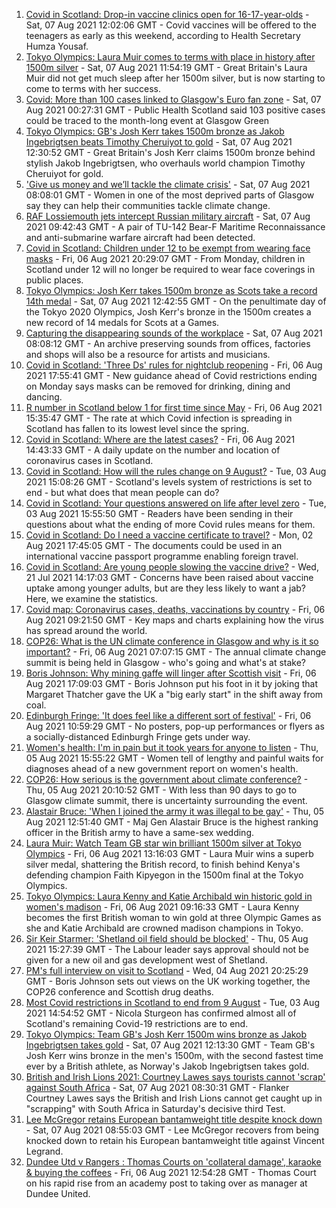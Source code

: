 1. [Covid in Scotland: Drop-in vaccine clinics open for 16-17-year-olds](https://www.bbc.co.uk/news/uk-scotland-58128523) - Sat, 07 Aug 2021 12:02:06 GMT - Covid vaccines will be offered to the teenagers as early as this weekend, according to Health Secretary Humza Yousaf.
2. [Tokyo Olympics: Laura Muir comes to terms with place in history after 1500m silver](https://www.bbc.co.uk/sport/olympics/58128808) - Sat, 07 Aug 2021 11:54:19 GMT - Great Britain's Laura Muir did not get much sleep after her 1500m silver, but is now starting to come to terms with her success.
3. [Covid: More than 100 cases linked to Glasgow's Euro fan zone](https://www.bbc.co.uk/news/uk-scotland-glasgow-west-58118134) - Sat, 07 Aug 2021 00:27:31 GMT - Public Health Scotland said 103 positive cases could be traced to the month-long event at Glasgow Green
4. [Tokyo Olympics: GB's Josh Kerr takes 1500m bronze as Jakob Ingebrigtsen beats Timothy Cheruiyot to gold](https://www.bbc.co.uk/sport/olympics/58129524) - Sat, 07 Aug 2021 12:30:52 GMT - Great Britain's Josh Kerr claims 1500m bronze behind stylish Jakob Ingebrigtsen, who overhauls world champion Timothy Cheruiyot for gold.
5. ['Give us money and we’ll tackle the climate crisis'](https://www.bbc.co.uk/news/uk-scotland-58102100) - Sat, 07 Aug 2021 08:08:01 GMT - Women in one of the most deprived parts of Glasgow say they can help their communities tackle climate change.
6. [RAF Lossiemouth jets intercept Russian military aircraft](https://www.bbc.co.uk/news/uk-scotland-north-east-orkney-shetland-58116631) - Sat, 07 Aug 2021 09:42:43 GMT - A pair of TU-142 Bear-F Maritime Reconnaissance and anti-submarine warfare aircraft had been detected.
7. [Covid in Scotland: Children under 12 to be exempt from wearing face masks](https://www.bbc.co.uk/news/uk-scotland-58118237) - Fri, 06 Aug 2021 20:29:07 GMT - From Monday, children in Scotland under 12 will no longer be required to wear face coverings in public places.
8. [Tokyo Olympics: Josh Kerr takes 1500m bronze as Scots take a record 14th medal](https://www.bbc.co.uk/sport/olympics/58127470) - Sat, 07 Aug 2021 12:42:55 GMT - On the penultimate day of the Tokyo 2020 Olympics, Josh Kerr's bronze in the 1500m creates a new record of 14 medals for Scots at a Games.
9. [Capturing the disappearing sounds of the workplace](https://www.bbc.co.uk/news/uk-scotland-tayside-central-58056235) - Sat, 07 Aug 2021 08:08:12 GMT - An archive preserving sounds from offices, factories and shops will also be a resource for artists and musicians.
10. [Covid in Scotland: 'Three Ds' rules for nightclub reopening](https://www.bbc.co.uk/news/uk-scotland-58114122) - Fri, 06 Aug 2021 17:55:41 GMT - New guidance ahead of Covid restrictions ending on Monday says masks can be removed for drinking, dining and dancing.
11. [R number in Scotland below 1 for first time since May](https://www.bbc.co.uk/news/uk-scotland-58120728) - Fri, 06 Aug 2021 15:35:47 GMT - The rate at which Covid infection is spreading in Scotland has fallen to its lowest level since the spring.
12. [Covid in Scotland: Where are the latest cases?](https://www.bbc.co.uk/news/uk-scotland-53511877) - Fri, 06 Aug 2021 14:43:33 GMT - A daily update on the number and location of coronavirus cases in Scotland.
13. [Covid in Scotland: How will the rules change on 9 August?](https://www.bbc.co.uk/news/uk-scotland-53166816) - Tue, 03 Aug 2021 15:08:26 GMT - Scotland's levels system of restrictions is set to end - but what does that mean people can do?
14. [Covid in Scotland: Your questions answered on life after level zero](https://www.bbc.co.uk/news/uk-scotland-58071989) - Tue, 03 Aug 2021 15:55:50 GMT - Readers have been sending in their questions about what the ending of more Covid rules means for them.
15. [Covid in Scotland: Do I need a vaccine certificate to travel?](https://www.bbc.co.uk/news/uk-scotland-57519070) - Mon, 02 Aug 2021 17:45:05 GMT - The documents could be used in an international vaccine passport programme enabling foreign travel.
16. [Covid in Scotland: Are young people slowing the vaccine drive?](https://www.bbc.co.uk/news/uk-scotland-57915106) - Wed, 21 Jul 2021 14:17:03 GMT - Concerns have been raised about vaccine uptake among younger adults, but are they less likely to want a jab? Here, we examine the statistics.
17. [Covid map: Coronavirus cases, deaths, vaccinations by country](https://www.bbc.co.uk/news/world-51235105) - Fri, 06 Aug 2021 09:21:50 GMT - Key maps and charts explaining how the virus has spread around the world.
18. [COP26: What is the UN climate conference in Glasgow and why is it so important?](https://www.bbc.co.uk/news/science-environment-56901261) - Fri, 06 Aug 2021 07:07:15 GMT - The annual climate change summit is being held in Glasgow - who's going and what's at stake?
19. [Boris Johnson: Why mining gaffe will linger after Scottish visit](https://www.bbc.co.uk/news/uk-scotland-58117514) - Fri, 06 Aug 2021 17:09:03 GMT - Boris Johnson put his foot in it by joking that Margaret Thatcher gave the UK a "big early start" in the shift away from coal.
20. [Edinburgh Fringe: 'It does feel like a different sort of festival'](https://www.bbc.co.uk/news/uk-scotland-edinburgh-east-fife-58114299) - Fri, 06 Aug 2021 10:59:29 GMT - No posters, pop-up performances or flyers as a socially-distanced Edinburgh Fringe gets under way.
21. [Women's health: I'm in pain but it took years for anyone to listen](https://www.bbc.co.uk/news/uk-scotland-58101414) - Thu, 05 Aug 2021 15:55:22 GMT - Women tell of lengthy and painful waits for diagnoses ahead of a new government report on women's health.
22. [COP26: How serious is the government about climate conference?](https://www.bbc.co.uk/news/uk-politics-58107010) - Thu, 05 Aug 2021 20:10:52 GMT - With less than 90 days to go to Glasgow climate summit, there is uncertainty surrounding the event.
23. [Alastair Bruce: 'When I joined the army it was illegal to be gay'](https://www.bbc.co.uk/news/uk-scotland-edinburgh-east-fife-58081185) - Thu, 05 Aug 2021 12:51:40 GMT - Maj Gen Alastair Bruce is the highest ranking officer in the British army to have a same-sex wedding.
24. [Laura Muir: Watch Team GB star win brilliant 1500m silver at Tokyo Olympics](https://www.bbc.co.uk/sport/av/olympics/58119293) - Fri, 06 Aug 2021 13:16:03 GMT - Laura Muir wins a superb silver medal, shattering the British record, to finish behind Kenya's defending champion Faith Kipyegon in the 1500m final at the Tokyo Olympics.
25. [Tokyo Olympics: Laura Kenny and Katie Archibald win historic gold in women's madison](https://www.bbc.co.uk/sport/av/olympics/58113831) - Fri, 06 Aug 2021 09:16:33 GMT - Laura Kenny becomes the first British woman to win gold at three Olympic Games as she and Katie Archibald are crowned madison champions in Tokyo.
26. [Sir Keir Starmer: 'Shetland oil field should be blocked'](https://www.bbc.co.uk/news/uk-scotland-58103993) - Thu, 05 Aug 2021 15:27:39 GMT - The Labour leader says approval should not be given for a new oil and gas development west of Shetland.
27. [PM's full interview on visit to Scotland](https://www.bbc.co.uk/news/uk-scotland-58094228) - Wed, 04 Aug 2021 20:25:29 GMT - Boris Johnson sets out views on the UK working together, the COP26 conference and Scottish drug deaths.
28. [Most Covid restrictions in Scotland to end from 9 August](https://www.bbc.co.uk/news/uk-scotland-58077159) - Tue, 03 Aug 2021 14:54:52 GMT - Nicola Sturgeon has confirmed almost all of Scotland's remaining Covid-19 restrictions are to end.
29. [Tokyo Olympics: Team GB's Josh Kerr 1500m wins bronze as Jakob Ingebrigtsen takes gold](https://www.bbc.co.uk/sport/av/olympics/58128309) - Sat, 07 Aug 2021 12:13:30 GMT - Team GB's Josh Kerr wins bronze in the men's 1500m, with the second fastest time ever by a British athlete, as Norway's Jakob Ingebrigtsen takes gold.
30. [British and Irish Lions 2021: Courtney Lawes says tourists cannot 'scrap' against South Africa](https://www.bbc.co.uk/sport/rugby-union/58113948) - Sat, 07 Aug 2021 08:30:31 GMT - Flanker Courtney Lawes says the British and Irish Lions cannot get caught up in "scrapping" with South Africa in Saturday's decisive third Test.
31. [Lee McGregor retains European bantamweight title despite knock down](https://www.bbc.co.uk/sport/boxing/58128061) - Sat, 07 Aug 2021 08:55:03 GMT - Lee McGregor recovers from being knocked down to retain his European bantamweight title against Vincent Legrand.
32. [Dundee Utd v Rangers : Thomas Courts on 'collateral damage', karaoke & buying the coffees](https://www.bbc.co.uk/sport/football/58103699) - Fri, 06 Aug 2021 12:54:28 GMT - Thomas Court on his rapid rise from an academy post to taking over as manager at Dundee United.
